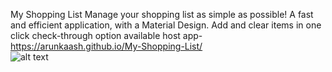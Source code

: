 
My Shopping List Manage your shopping list as simple as possible!
A fast and efficient application, with a Material Design.
Add and clear items in one click
check-through option available
host app- https://arunkaash.github.io/My-Shopping-List/<br>
![alt text](https://i.ibb.co/d2hzrvP/msl.png)
